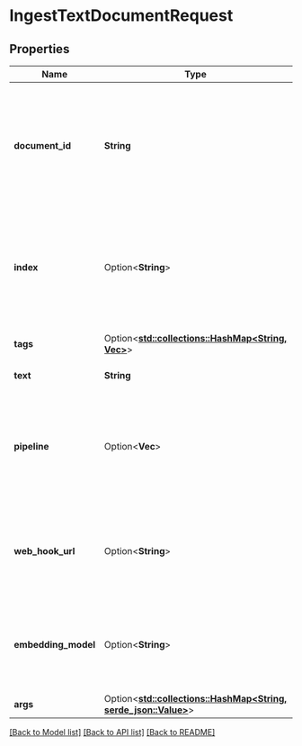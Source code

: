 # IngestTextDocumentRequest

## Properties

Name | Type | Description | Notes
------------ | ------------- | ------------- | -------------
**document_id** | **String** | Id that uniquely identifies content. Previously ingested documents with the same id will be overwritten | 
**index** | Option<**String**> | Optional value to specify with index the document should be ingested. Defaults to 'default' | [optional]
**tags** | Option<[**std::collections::HashMap<String, Vec<String>>**](Vec.md)> | Optionally add tags to ingestion | [optional]
**text** | **String** | Text to ingest | 
**pipeline** | Option<**Vec<String>**> | Optional value to specify ingestion pipeline steps. Defaults to server configured defaults. | [optional]
**web_hook_url** | Option<**String**> | Url to use for webhook callback when operation finishes or fails. | [optional]
**embedding_model** | Option<**String**> | Embedding model to use in ingestion. Optional. Default to configured default. | [optional]
**args** | Option<[**std::collections::HashMap<String, serde_json::Value>**](serde_json::Value.md)> |  | [optional]

[[Back to Model list]](../README.md#documentation-for-models) [[Back to API list]](../README.md#documentation-for-api-endpoints) [[Back to README]](../README.md)


